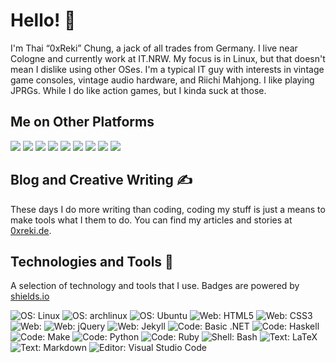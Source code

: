 # Hello! 👋

I'm Thai “0xReki” Chung, a jack of all trades from Germany.
I live near Cologne and currently work at IT.NRW.
My focus is in Linux, but that doesn't mean I dislike using other OSes.
I'm a typical IT guy with interests in vintage game consoles, vintage audio hardware, and Riichi Mahjong.
I like playing JPRGs.
While I do like action games, but I kinda suck at those.

## Me on Other Platforms

[![][31.1]][31]
[![][00.1]][00]
[![][02.1]][02]
[![][10.1]][10]
[![][11.1]][11]
[![][12.1]][12]
[![][20.1]][20]
[![][21.1]][21]
[![][30.1]][30]

## Blog and Creative Writing ✍

These days I do more writing than coding, coding my stuff is just a means to make tools what I them to do.
You can find my articles and stories at [0xreki.de][00].

## Technologies and Tools 🔧

A selection of technology and tools that I use.
Badges are powered by [shields.io](https://shields.io)

<div class="d-flex justify-content-space-around">
<img src="https://img.shields.io/badge/OS-Linux-informational?style=for-the-badge&logo=linux&logoColor=white&color=9c2c2c" alt="OS: Linux">
<img src="https://img.shields.io/badge/OS-archlinux-informational?style=for-the-badge&logo=archlinux&logoColor=white&color=9c2c2c" alt="OS: archlinux">
<img src="https://img.shields.io/badge/OS-Ubuntu-informational?style=for-the-badge&logo=ubuntu&logoColor=white&color=9c2c2c" alt="OS: Ubuntu">
<img src="https://img.shields.io/badge/Web-HTML5-informational?style=for-the-badge&logo=html5&logoColor=white&color=9c2c2c" alt="Web: HTML5">
<img src="https://img.shields.io/badge/Web-CSS3-informational?style=for-the-badge&logo=css3&logoColor=white&color=9c2c2c" alt="Web: CSS3">
<img src="https://img.shields.io/badge/Web-JavaScript-informational?style=for-the-badge&logo=javascript&logoColor=white&color=9c2c2c" alt=Web: JavaScript">
<img src="https://img.shields.io/badge/Web-jQuery-informational?style=for-the-badge&logo=jquery&logoColor=white&color=9c2c2c" alt="Web: jQuery">
<img src="https://img.shields.io/badge/Web-Jekyll-informational?style=for-the-badge&logo=jekyll&logoColor=white&color=9c2c2c" alt="Web: Jekyll">
<img src="https://img.shields.io/badge/Code-Basic_.NET-informational?style=for-the-badge&logo=.net&logoColor=white&color=9c2c2c" alt="Code: Basic .NET">
<img src="https://img.shields.io/badge/Code-Haskell-informational?style=for-the-badge&logo=haskell&logoColor=white&color=9c2c2c" alt="Code: Haskell">
<img src="https://img.shields.io/badge/Code-Make-informational?style=for-the-badge&logo=cmake&logoColor=white&color=9c2c2c" alt="Code: Make">
<img src="https://img.shields.io/badge/Code-Python-informational?style=for-the-badge&logo=python&logoColor=white&color=9c2c2c" alt="Code: Python">
<img src="https://img.shields.io/badge/Code-Ruby-informational?style=for-the-badge&logo=ruby&logoColor=white&color=9c2c2c" alt="Code: Ruby">
<img src="https://img.shields.io/badge/Shell-Bash-informational?style=for-the-badge&logo=gnu-bash&logoColor=white&color=9c2c2c" alt="Shell: Bash">
<img src="https://img.shields.io/badge/Text-LaTeX-informational?style=for-the-badge&logo=latex&logoColor=white&color=9c2c2c" alt="Text: LaTeX">
<img src="https://img.shields.io/badge/Text-Markdown-informational?style=for-the-badge&logo=markdown&logoColor=white&color=9c2c2c" alt="Text: Markdown">
<img src="https://img.shields.io/badge/Editor-Visual_Studio_Code-informational?style=for-the-badge&logo=visual-studio-code&logoColor=white&color=9c2c2c" alt="Editor: Visual Studio Code">
</div>

<!-- links -->
[00]: https://0xreki.de
[00.1]: https://github.com/0xReki/0xReki/raw/main/logos/bunny.svg
[01]: https://github.com/0xReki
[01.1]: https://github.com/0xReki/0xReki/raw/main/logos/github.png
[02]: https://gitlab.com/0xReki
[02.1]: https://github.com/0xReki/0xReki/raw/main/logos/gitlab.png
[10]: https://linkedin.com/in/q-thai-chung
[10.1]: https://github.com/0xReki/0xReki/raw/main/logos/linkedin.png
[11]: https://www.xing.com/profile/Thai_Chung
[11.1]: https://github.com/0xReki/0xReki/raw/main/logos/xing.png
[12]: https://www.patreon.com/bePatron?u=27792463
[12.1]: https://github.com/0xReki/0xReki/raw/main/logos/patreon.png
[20]: https://twitter.com/0xReki
[20.1]: https://github.com/0xReki/0xReki/raw/main/logos/twitter.png
[21]: https://https://gamingjp.org/@0xReki
[21.1]: https://github.com/0xReki/0xReki/raw/main/logos/mastodon.png
[23]: https://www.reddit.com/user/0xreki
[23.1]: https://github.com/0xReki/0xReki/raw/main/logos/reddit.png
[30]: https://www.scribblehub.com/profile/19792/0xreki/
[30.1]: https://github.com/0xReki/0xReki/raw/main/logos/scribblehub.png
[31]: https://discord.gg/8DCZWGc
[31.1]: https://github.com/0xReki/0xReki/raw/main/logos/discord.png
